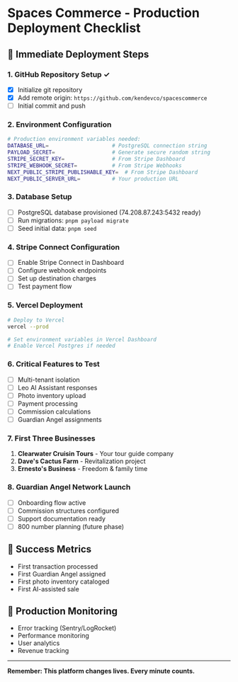 # Spaces Commerce - Production Deployment Checklist

## 🚀 Immediate Deployment Steps

### 1. GitHub Repository Setup ✓
- [x] Initialize git repository
- [x] Add remote origin: `https://github.com/kendevco/spacescommerce`
- [ ] Initial commit and push

### 2. Environment Configuration
```bash
# Production environment variables needed:
DATABASE_URL=                    # PostgreSQL connection string
PAYLOAD_SECRET=                  # Generate secure random string
STRIPE_SECRET_KEY=               # From Stripe Dashboard
STRIPE_WEBHOOK_SECRET=           # From Stripe Webhooks
NEXT_PUBLIC_STRIPE_PUBLISHABLE_KEY=  # From Stripe Dashboard
NEXT_PUBLIC_SERVER_URL=          # Your production URL
```

### 3. Database Setup
- [ ] PostgreSQL database provisioned (74.208.87.243:5432 ready)
- [ ] Run migrations: `pnpm payload migrate`
- [ ] Seed initial data: `pnpm seed`

### 4. Stripe Connect Configuration
- [ ] Enable Stripe Connect in Dashboard
- [ ] Configure webhook endpoints
- [ ] Set up destination charges
- [ ] Test payment flow

### 5. Vercel Deployment
```bash
# Deploy to Vercel
vercel --prod

# Set environment variables in Vercel Dashboard
# Enable Vercel Postgres if needed
```

### 6. Critical Features to Test
- [ ] Multi-tenant isolation
- [ ] Leo AI Assistant responses
- [ ] Photo inventory upload
- [ ] Payment processing
- [ ] Commission calculations
- [ ] Guardian Angel assignments

### 7. First Three Businesses
1. **Clearwater Cruisin Tours** - Your tour guide company
2. **Dave's Cactus Farm** - Revitalization project
3. **Ernesto's Business** - Freedom & family time

### 8. Guardian Angel Network Launch
- [ ] Onboarding flow active
- [ ] Commission structures configured
- [ ] Support documentation ready
- [ ] 800 number planning (future phase)

## 🎯 Success Metrics
- First transaction processed
- First Guardian Angel assigned
- First photo inventory cataloged
- First AI-assisted sale

## 🚨 Production Monitoring
- Error tracking (Sentry/LogRocket)
- Performance monitoring
- User analytics
- Revenue tracking

---

**Remember: This platform changes lives. Every minute counts.**
